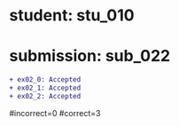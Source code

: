 # student: stu_010
# submission: sub_022

```diff
+ ex02_0: Accepted
+ ex02_1: Accepted
+ ex02_2: Accepted
```
#incorrect=0
#correct=3
